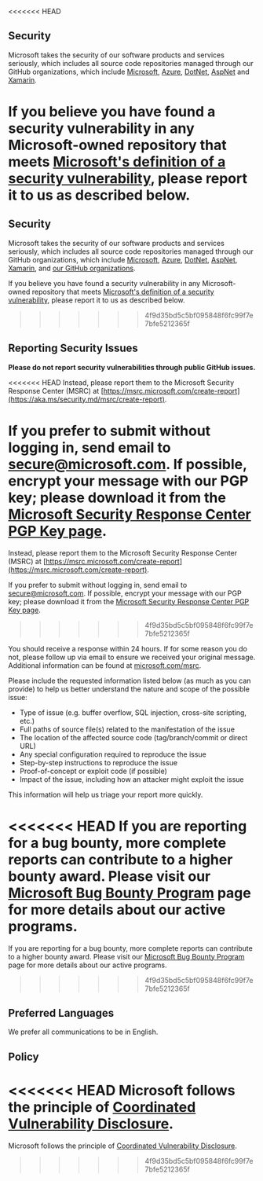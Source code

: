 <<<<<<< HEAD
<!-- BEGIN MICROSOFT SECURITY.MD V0.0.9 BLOCK -->

## Security

Microsoft takes the security of our software products and services seriously, which includes all source code repositories managed through our GitHub organizations, which include [Microsoft](https://github.com/Microsoft), [Azure](https://github.com/Azure), [DotNet](https://github.com/dotnet), [AspNet](https://github.com/aspnet) and [Xamarin](https://github.com/xamarin).

If you believe you have found a security vulnerability in any Microsoft-owned repository that meets [Microsoft's definition of a security vulnerability](https://aka.ms/security.md/definition), please report it to us as described below.
=======
<!-- BEGIN MICROSOFT SECURITY.MD V0.0.5 BLOCK -->

## Security

Microsoft takes the security of our software products and services seriously, which includes all source code repositories managed through our GitHub organizations, which include [Microsoft](https://github.com/Microsoft), [Azure](https://github.com/Azure), [DotNet](https://github.com/dotnet), [AspNet](https://github.com/aspnet), [Xamarin](https://github.com/xamarin), and [our GitHub organizations](https://opensource.microsoft.com/).

If you believe you have found a security vulnerability in any Microsoft-owned repository that meets [Microsoft's definition of a security vulnerability](https://docs.microsoft.com/en-us/previous-versions/tn-archive/cc751383(v=technet.10)), please report it to us as described below.
>>>>>>> 4f9d35bd5c5bf095848f6fc99f7e7bfe5212365f

## Reporting Security Issues

**Please do not report security vulnerabilities through public GitHub issues.**

<<<<<<< HEAD
Instead, please report them to the Microsoft Security Response Center (MSRC) at [https://msrc.microsoft.com/create-report](https://aka.ms/security.md/msrc/create-report).

If you prefer to submit without logging in, send email to [secure@microsoft.com](mailto:secure@microsoft.com).  If possible, encrypt your message with our PGP key; please download it from the [Microsoft Security Response Center PGP Key page](https://aka.ms/security.md/msrc/pgp).
=======
Instead, please report them to the Microsoft Security Response Center (MSRC) at [https://msrc.microsoft.com/create-report](https://msrc.microsoft.com/create-report).

If you prefer to submit without logging in, send email to [secure@microsoft.com](mailto:secure@microsoft.com).  If possible, encrypt your message with our PGP key; please download it from the [Microsoft Security Response Center PGP Key page](https://www.microsoft.com/en-us/msrc/pgp-key-msrc).
>>>>>>> 4f9d35bd5c5bf095848f6fc99f7e7bfe5212365f

You should receive a response within 24 hours. If for some reason you do not, please follow up via email to ensure we received your original message. Additional information can be found at [microsoft.com/msrc](https://www.microsoft.com/msrc). 

Please include the requested information listed below (as much as you can provide) to help us better understand the nature and scope of the possible issue:

  * Type of issue (e.g. buffer overflow, SQL injection, cross-site scripting, etc.)
  * Full paths of source file(s) related to the manifestation of the issue
  * The location of the affected source code (tag/branch/commit or direct URL)
  * Any special configuration required to reproduce the issue
  * Step-by-step instructions to reproduce the issue
  * Proof-of-concept or exploit code (if possible)
  * Impact of the issue, including how an attacker might exploit the issue

This information will help us triage your report more quickly.

<<<<<<< HEAD
If you are reporting for a bug bounty, more complete reports can contribute to a higher bounty award. Please visit our [Microsoft Bug Bounty Program](https://aka.ms/security.md/msrc/bounty) page for more details about our active programs.
=======
If you are reporting for a bug bounty, more complete reports can contribute to a higher bounty award. Please visit our [Microsoft Bug Bounty Program](https://microsoft.com/msrc/bounty) page for more details about our active programs.
>>>>>>> 4f9d35bd5c5bf095848f6fc99f7e7bfe5212365f

## Preferred Languages

We prefer all communications to be in English.

## Policy

<<<<<<< HEAD
Microsoft follows the principle of [Coordinated Vulnerability Disclosure](https://aka.ms/security.md/cvd).
=======
Microsoft follows the principle of [Coordinated Vulnerability Disclosure](https://www.microsoft.com/en-us/msrc/cvd).
>>>>>>> 4f9d35bd5c5bf095848f6fc99f7e7bfe5212365f

<!-- END MICROSOFT SECURITY.MD BLOCK -->
